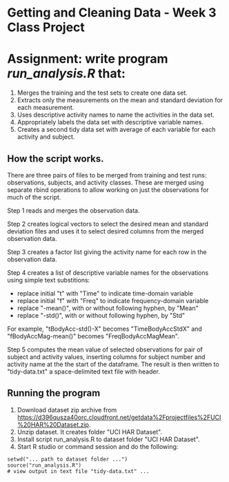 # Getting and Cleaning Data - Week 3 Class Project

# Assignment: write program *run_analysis.R* that:

1. Merges the training and the test sets to create one data set.
2. Extracts only the measurements on the mean and standard deviation for each measurement.
3. Uses descriptive activity names to name the activities in the data set.
4. Appropriately labels the data set with descriptive variable names.
5. Creates a second tidy data set with average of each variable for each activity and subject.

## How the script works.

There are three pairs of files to be merged from training and test runs: observations, subjects,
and activity classes. These are merged using separate rbind operations to allow working on
just the observations for much of the script.

Step 1 reads and merges the observation data.

Step 2 creates logical vectors to select the desired mean and standard deviation files and
uses it to select desired columns from the merged observation data.

Step 3 creates a factor list giving the activity name for each row in the observation data.

Step 4 creates a list of descriptive variable names for the observations using simple text
substitions:
- replace initial "t" with "Time" to indicate time-domain variable
- replace initial "f" with "Freq" to indicate frequency-domain variable
- replace "-mean()", with or without following hyphen, by "Mean"
- replace "-std()", with or without following hyphen, by "Std"

For example, "tBodyAcc-std()-X" becomes "TimeBodyAccStdX" and "fBodyAccMag-mean()" becomes "FreqBodyAccMagMean".

Step 5 computes the mean value of selected observations for pair of subject and activity values,
inserting columns for subject number and activity name at the the start of the dataframe. The result
is then written to "tidy-data.txt" a space-delimited text file with header.


## Running the program

1. Download dataset zip archive from https://d396qusza40orc.cloudfront.net/getdata%2Fprojectfiles%2FUCI%20HAR%20Dataset.zip.
2. Unzip dataset. It creates folder "UCI HAR Dataset".
3. Install script run_analysis.R to dataset folder "UCI HAR Dataset".
4. Start R studio or command session and do the following:

 ```
setwd("... path to dataset folder ...")
source("run_analysis.R")
# view output in text file "tidy-data.txt" ...

 ```
